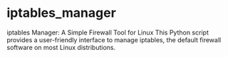 # iptables_manager
iptables Manager: A Simple Firewall Tool for Linux This Python script provides a user-friendly interface to manage iptables, the default firewall software on most Linux distributions.
